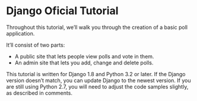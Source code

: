 # Django Oficial Tutorial

Throughout this tutorial, we’ll walk you through the creation of a basic poll application.

It’ll consist of two parts:

- A public site that lets people view polls and vote in them.
- An admin site that lets you add, change and delete polls.

This tutorial is written for Django 1.8 and Python 3.2 or later. If the Django version doesn’t match, you can update Django to the newest version. If you are still using Python 2.7, you will need to adjust the code samples slightly, as described in comments.
